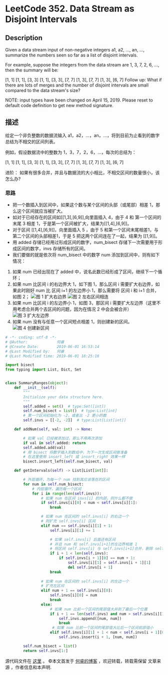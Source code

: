 # LeetCode 352. Data Stream as Disjoint Intervals

## Description

Given a data stream input of non-negative integers a1, a2, ..., an, ..., summarize the numbers seen so far as a list of disjoint intervals.

For example, suppose the integers from the data stream are 1, 3, 7, 2, 6, ..., then the summary will be:

[1, 1]
[1, 1], [3, 3]
[1, 1], [3, 3], [7, 7]
[1, 3], [7, 7]
[1, 3], [6, 7]
Follow up:
What if there are lots of merges and the number of disjoint intervals are small compared to the data stream's size?

NOTE: input types have been changed on April 15, 2019. Please reset to default code definition to get new method signature.

## 描述

给定一个非负整数的数据流输入 a1，a2，…，an，…，将到目前为止看到的数字总结为不相交的区间列表。

例如，假设数据流中的整数为 1，3，7，2，6，…，每次的总结为：

[1, 1]
[1, 1], [3, 3]
[1, 1], [3, 3], [7, 7]
[1, 3], [7, 7]
[1, 3], [6, 7]
 

进阶：
如果有很多合并，并且与数据流的大小相比，不相交区间的数量很小，该怎么办?

### 思路

* 把一个数插入到区间中，如果这个数与某个区间的头部（或尾部）相差 1，那么这个区间就应当被扩大。
* 如对于已经存在的区间如\[\[1,3],\[6,9]],向里面插入 4，由于 4 和 第一个区间的末尾 3 相差 1，于是第一个区间被扩大，结果为\[\[1,4],\[6,9]]。
* 对于区间 \[\[1,4],\[6,9]]，向里面插入 5 ，由于 5 和第一个区间末尾相差1，与 第二个区间的头部相差1，于是 5 把这两个区间连在了一起，结果为 \[\[1,9]]。
* 用 added 存储已经用过形成区间的数字，num_bisect 存储下一次需要用于形成区间的数字，invs 存储所有的区间。
* 我们要做的就是依次将 num_bisect 中的数字 num 添加到区间中，则有如下情况：

1. 如果 num 已经出现在了 added 中，说名此数已经形成了区间，继续下一个循环；
2. 如果 num 比区间 i 的右边界大 1，如下图 1，那么区间 i 需要扩大右边界，如果此时刚好 num 比 区间 i+1 的左边界小 1，那么需要将 区间 i 和 i+1 合并，如图 2；
![图 1 扩大右边界](https://www.ruicore.cn/wp-content/uploads/2019/06/1.svg)
![图 2 左右区间相连](https://www.ruicore.cn/wp-content/uploads/2019/06/4.svg)
3. 如果 num 比区间 i 的左边界小 1，如图 3，那区间  i 需要扩大左边界（这里不用考虑合并两个去区间的问题，因为在情况 2 中会会被合并）
![图 3 扩大左边界](https://www.ruicore.cn/wp-content/uploads/2019/06/2.svg)
4. 如果 num 没有与任意一个区间短点相差 1，则创建新的区间。
![图 4 创建新区间](https://www.ruicore.cn/wp-content/uploads/2019/06/3.svg)

```py
# -*- coding: utf-8 -*-
# @Author:             何睿
# @Create Date:        2019-06-01 16:53:14
# @Last Modified by:   何睿
# @Last Modified time: 2019-06-01 18:25:18

import bisect
from typing import List, Dict, Set


class SummaryRanges(object):
    def __init__(self):
        """
        Initialize your data structure here.
        """
        self.added = set()  # type:Set([int])
        self.num_bisect = list()  # type:List[int]
        # 第一个区间初始化为 -2，或者比 -2 更小的数
        self.invs = [[-2, -2]]  # type:List[List[int]]

    def addNum(self, val: int) -> None:

        # 如果 val 已经被添加过，那么不用再次添加
        if val in self.added: return
        self.added.add(val)
        # 用 bisect 将数字插入到数组中，为下一次生成区间做准备
        # 在这里使用 insort_left 或 insort_right 效果一样
        bisect.insort_left(self.num_bisect, val)

    def getIntervals(self) -> List[List[int]]:

        # 外层循环，为每一个 num 找到其应该落在的区间
        for num in self.num_bisect:
            # 内层循环，遍历每一个区间
            for i in range(len(self.invs)):
                # 如果 num 在区间 invs[i] 的内部，则什么都不做
                if self.invs[i][0] < num < self.invs[i][1]:
                    break

                # 如果 num 在区间的 self.invs[i] 的右边一个
                # 则扩充 self.invs[i] 区间
                elif num == self.invs[i][1] + 1:
                    self.invs[i][1] += 1

                    # 如果 self.invs[i] 后面还有区间
                    # 并且 num 和 self.invs[i+1]的左边界相差 1
                    # 将区间 self.invs[i] 与 self.invs[i+1]合并，删除 self.invs[i+1]
                    if i + 1 < len(self.invs):
                        if self.invs[i + 1][0] == num + 1:
                            self.invs[i][1] = self.invs[i + 1][1]
                            del self.invs[i + 1]
                    break
                
                # 如果 num 在区间的 self.invs[i] 的左边一个
                # 扩充左区间
                elif num + 1 == self.invs[i][0]:
                    self.invs[i][0] = num
                    break
                else:
                    # 如果 num 比前一个区间的尾部值大并到了最后一个位置
                    if i + 1 == len(self.invs) and num > self.invs[i][1] + 1:
                        self.invs.append([num, num])
                        break
                     # 如果 num 比前一个区间的尾部值大比后一个区间前部值小
                    elif self.invs[i][1] + 1 < num < self.invs[i + 1][0] - 1:
                        self.invs.insert(i + 1, [num, num])

        self.num_bisect = list()
        return self.invs[1:]
```

源代码文件在 [这里](https://github.com/ruicore/Algorithm/blob/master/Leetcode/2019-06-01-352-Data-Stream-as-Disjoint-Intervals.py) 。
©本文首发于 [何睿的博客](https://www.ruicore.cn/leetcode-352-data-stream-as-disjoint-intervals/) ，欢迎转载，转载需保留 文章来源 ，作者信息和本声明.

